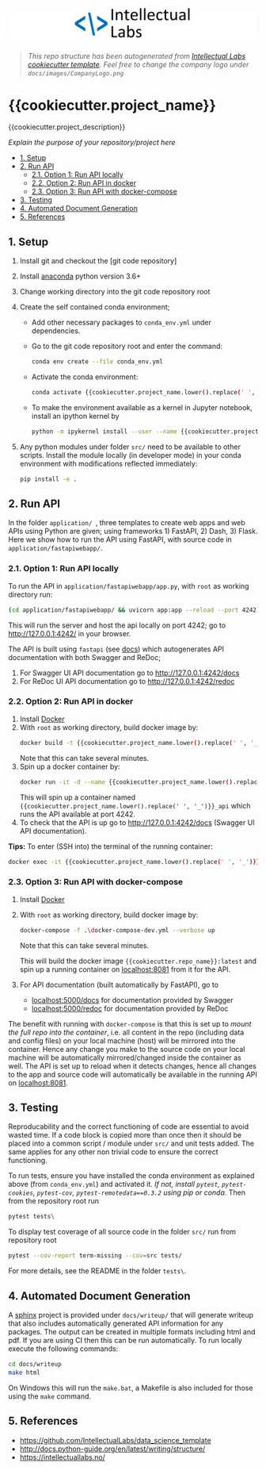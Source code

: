 ![](docs/images/CompanyLogo.png)
>   *This repo structure has been autogenerated from [Intellectual Labs cookiecutter template](https://github.com/IntellectualLabs/data_science_template).
Feel free to change the company logo under `docs/images/CompanyLogo.png`*

# {{cookiecutter.project_name}}

{{cookiecutter.project_description}}

*Explain the purpose of your repository/project here*

<!-- TOC -->
- [1. Setup](#1-setup)
- [2. Run API](#2-run-api)
    - [2.1. Option 1: Run API locally](#21-option-1-run-api-locally)
    - [2.2. Option 2: Run API in docker](#22-option-2-run-api-in-docker)
    - [2.3. Option 3: Run API with docker-compose](#23option-3-run-api-with-docker-compose)
- [3. Testing](#3-testing)
- [4. Automated Document Generation](#4-automated-document-generation)
- [5. References](#5-references)
<!-- /TOC -->


## 1. Setup

1. Install git and checkout the [git code repository]
2. Install [anaconda] python version 3.6+
3. Change working directory into the git code repository root
4. Create the self contained conda environment;
    - Add other necessary packages to `conda_env.yml` under dependencies.
    - Go to the git code repository root and enter the command:

        ```bash
        conda env create --file conda_env.yml
        ```

    - Activate the conda environment:

        ```bash
        conda activate {{cookiecutter.project_name.lower().replace(' ', '_')}}
        ```

    - To make the environment available as a kernel in Jupyter notebook,
      install an ipython kernel by

        ```bash
        python -m ipykernel install --user --name {{cookiecutter.project_name.lower().replace(' ', '_')}} --display-name "Python ({{cookiecutter.project_name.lower().replace(' ', '_')}})"
        ```

5. Any python modules under folder `src/` need to be available to other scripts.
Install the module locally (in developer mode) in your conda environment with modifications
reflected immediately:

    ```bash
   pip install -e .
    ```


## 2. Run API

In the folder `application/ `, three templates to create web apps and web APIs using Python
are given; using frameworks 1) FastAPI, 2) Dash, 3) Flask. Here we show how to run the
API using FastAPI, with source code in `application/fastapiwebapp/`.

### 2.1. Option 1: Run API locally

To run the API in `application/fastapiwebapp/app.py`, with `root` as working directory run:

```bash
(cd application/fastapiwebapp/ && uvicorn app:app --reload --port 4242)
```

This will run the server and host the api locally on port 4242;
go to http://127.0.0.1:4242/ in your browser.

The API is built using `fastapi` (see [docs](https://fastapi.tiangolo.com/))
which autogenerates API documentation with both Swagger and ReDoc;

1. For Swagger UI API documentation go to http://127.0.0.1:4242/docs
2. For ReDoc UI API documentation go to http://127.0.0.1:4242/redoc

### 2.2. Option 2: Run API in docker

1. Install [Docker](https://www.docker.com/products/docker-desktop)
2. With `root` as working directory, build docker image by:
    ```bash
    docker build -t {{cookiecutter.project_name.lower().replace(' ', '_')}} .
    ```
    Note that this can take several minutes.
3. Spin up a docker container by:
    ```bash
    docker run -it -d --name {{cookiecutter.project_name.lower().replace(' ', '_')}}_api -p 4242:80 {{cookiecutter.project_name.lower().replace(' ', '_')}}
    ```
    This will spin up a container named `{{cookiecutter.project_name.lower().replace(' ', '_')}}_api` which runs the API available at port 4242.
4. To check that the API is up go to http://127.0.0.1:4242/docs (Swagger UI API documentation).

**Tips:** To enter (SSH into) the terminal of the running container:
```bash
docker exec -it {{cookiecutter.project_name.lower().replace(' ', '_')}}_api /bin/bash
```

### 2.3. Option 3: Run API with docker-compose

1. Install [Docker](https://www.docker.com/products/docker-desktop)
2. With `root` as working directory, build docker image by:
    ```bash
    docker-compose -f .\docker-compose-dev.yml --verbose up
    ```
    Note that this can take several minutes.

    This will build the docker image `{{cookiecutter.repo_name}}:latest`
    and spin up a running container on [localhost:8081](localhost:8081) from it for the API.
3. For API documentation (built automatically by FastAPI), go to
    - [localhost:5000/docs](localhost:5000/docs) for documentation provided by Swagger
    - [localhost:5000/redoc](localhost:5000/redoc) for documentation provided by ReDoc

The benefit with running with `docker-compose` is that this is set up to *mount the full repo into the container*,
i.e. all content in the repo (including data and config files) on your local machine (host)
will be mirrored into the container.
Hence any change you make to the source code on your local machine will be automatically
mirrored/changed inside the container as well.
The API is set up to reload when it detects changes, hence all changes to the app
and source code will automatically be available in the running API on [localhost:8081](localhost:8081).

## 3. Testing

Reproducability and the correct functioning of code are essential to avoid wasted time.
If a code block is copied more than once then it should be placed into a
common script / module under `src/` and unit tests added. The same applies for
any other non trivial code to ensure the correct functioning.

To run tests, ensure you have installed the conda environment as explained above
(from `conda_env.yml`) and activated it.
*If not, install `pytest`, `pytest-cookies`, `pytest-cov`,
`pytest-remotedata==0.3.2` using pip or conda.*
Then from the repository root run

```bash
pytest tests\
```

To display test coverage of all source code in the folder `src/` run from repository root

```bash
pytest --cov-report term-missing --cov=src tests/
```

For more details, see the README in the folder `tests\`.


## 4. Automated Document Generation

A [sphinx](https://www.sphinx-doc.org/) project is provided under `docs/writeup/` that will generate writeup that
also includes automatically generated API information for any packages. The output can be created in multiple
formats including html and pdf. If you are using CI then this can be run automatically.
To run locally execute the following commands:

```bash
cd docs/writeup
make html
```

On Windows this will run the `make.bat`, a Makefile is also included for those using the `make` command.

## 5. References

* https://github.com/IntellectualLabs/data_science_template
* http://docs.python-guide.org/en/latest/writing/structure/
* https://intellectuallabs.no/


[//]: #
   [anaconda]: <https://www.continuum.io/downloads>
